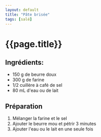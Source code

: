 ```yaml
---
layout: default
title: "Pâte brisée"
tags: [salé]
---
```


# {{page.title}}

## Ingrédients:
* 150 g de beurre doux
* 300 g de farine
* 1/2 cuillère à café de sel
* 80 mL d'eau ou de lait

## Préparation
1. Mélanger la farine et le sel
2. Ajouter le beurre mou et pétrir 3 minutes
3. Ajouter l'eau ou le lait en une seule fois
